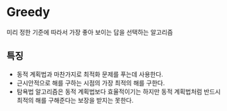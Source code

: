 # Greedy

미리 정한 기준에 따라서 가장 좋아 보이는 답을 선택하는 알고리즘

## 특징

* 동적 계획법과 마찬가지로 최적화 문제를 푸는데 사용한다.
* 근시안적으로 해를 구하는 시점의 가장 최적의 해를 구한다.
* 탐욕법 알고리즘은 동적 계획법보다 효율적이기는 하지만 동적 계획법처럼 반드시 최적의 해를 구해준다는 보장을 받지는 못한다.
